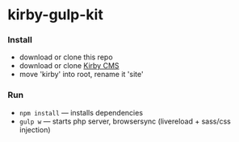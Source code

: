 # kirby-gulp-kit

### Install
* download or clone this repo
* download or clone [Kirby CMS](https://getkirby.com/)
* move 'kirby' into root, rename it 'site'

### Run
- `npm install` — installs dependencies
- `gulp w` — starts php server, browsersync (livereload + sass/css injection)

